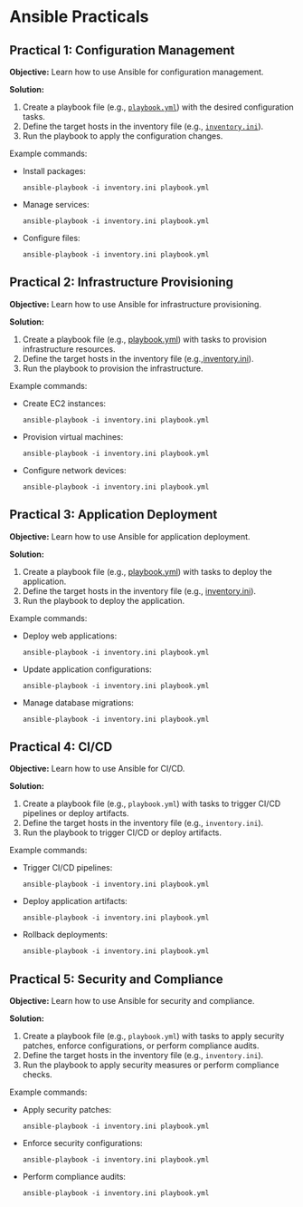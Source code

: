 # Ansible Practicals

## Practical 1: Configuration Management

**Objective:** Learn how to use Ansible for configuration management.

**Solution:**
1. Create a playbook file (e.g., [`playbook.yml`](/Day%2015/1_playbook.yaml)) with the desired configuration tasks.
2. Define the target hosts in the inventory file (e.g., [`inventory.ini`](/Day%2015/1_inventory.ini)).
3. Run the playbook to apply the configuration changes.

Example commands:
- Install packages:
  ```
  ansible-playbook -i inventory.ini playbook.yml
  ```

- Manage services:
  ```
  ansible-playbook -i inventory.ini playbook.yml
  ```

- Configure files:
  ```
  ansible-playbook -i inventory.ini playbook.yml
  ```

## Practical 2: Infrastructure Provisioning

**Objective:** Learn how to use Ansible for infrastructure provisioning.

**Solution:**
1. Create a playbook file (e.g., [playbook.yml](/Day%2015/2_playbook.yaml)) with tasks to provision infrastructure resources.
2. Define the target hosts in the inventory file (e.g.,[inventory.ini](/Day%2015/2_inventory.ini)).
3. Run the playbook to provision the infrastructure.

Example commands:
- Create EC2 instances:
  ```
  ansible-playbook -i inventory.ini playbook.yml
  ```

- Provision virtual machines:
  ```
  ansible-playbook -i inventory.ini playbook.yml
  ```

- Configure network devices:
  ```
  ansible-playbook -i inventory.ini playbook.yml
  ```

## Practical 3: Application Deployment

**Objective:** Learn how to use Ansible for application deployment.

**Solution:**
1. Create a playbook file (e.g., [playbook.yml](/Day%2015/3_playbook.yaml)) with tasks to deploy the application.
2. Define the target hosts in the inventory file (e.g., [inventory.ini](/Day%2015/3_inventory.ini)).
3. Run the playbook to deploy the application.

Example commands:
- Deploy web applications:
  ```
  ansible-playbook -i inventory.ini playbook.yml
  ```

- Update application configurations:
  ```
  ansible-playbook -i inventory.ini playbook.yml
  ```

- Manage database migrations:
  ```
  ansible-playbook -i inventory.ini playbook.yml
  ```

## Practical 4: CI/CD

**Objective:** Learn how to use Ansible for CI/CD.

**Solution:**
1. Create a playbook file (e.g., `playbook.yml`) with tasks to trigger CI/CD pipelines or deploy artifacts.
2. Define the target hosts in the inventory file (e.g., `inventory.ini`).
3. Run the playbook to trigger CI/CD or deploy artifacts.

Example commands:
- Trigger CI/CD pipelines:
  ```
  ansible-playbook -i inventory.ini playbook.yml
  ```

- Deploy application artifacts:
  ```
  ansible-playbook -i inventory.ini playbook.yml
  ```

- Rollback deployments:
  ```
  ansible-playbook -i inventory.ini playbook.yml
  ```

## Practical 5: Security and Compliance

**Objective:** Learn how to use Ansible for security and compliance.

**Solution:**
1. Create a playbook file (e.g., `playbook.yml`) with tasks to apply security patches, enforce configurations, or perform compliance audits.
2. Define the target hosts in the inventory file (e.g., `inventory.ini`).
3. Run the playbook to apply security measures or perform compliance checks.

Example commands:
- Apply security patches:
  ```
  ansible-playbook -i inventory.ini playbook.yml
  ```

- Enforce security configurations:
  ```
  ansible-playbook -i inventory.ini playbook.yml
  ```

- Perform compliance audits:
  ```
  ansible-playbook -i inventory.ini playbook.yml
  ```